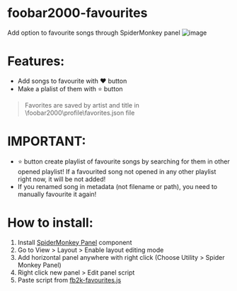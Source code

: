 # foobar2000-favourites
Add option to favourite songs through SpiderMonkey panel
![image](https://github.com/user-attachments/assets/cf306a56-b433-4090-baff-da248126c455)

# Features:
- Add songs to favourite with ❤️ button 
- Make a plalist of them with ⭐ button

> Favorites are saved by artist and title in \foobar2000\profile\favorites.json file

# IMPORTANT: 
- ⭐ button create playlist of favourite songs by searching for them in other opened playlist! If a favourited song not opened in any other playlist right now, it will be not added!
- If you renamed song in metadata (not filename or path), you need to manually favourite it again!

# How to install:
1. Install [SpiderMonkey Panel](https://github.com/theqwertiest/foo_spider_monkey_panel) component
2. Go to View > Layout > Enable layout editing mode
3. Add horizontal panel anywhere with right click (Choose Utility > Spider Monkey Panel)
4. Right click new panel > Edit panel script
5. Paste script from [fb2k-favourites.js](https://github.com/njko39/foobar2000-favourites/blob/main/fb2k-favourites.js)
